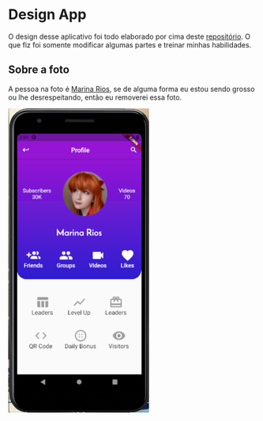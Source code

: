 # Design App

O design desse aplicativo foi todo elaborado por cima deste [repositório](https://github.com/pedromassango/my_flutter_challenges/blob/master/lib/profile_challenge.dart). O que fiz foi somente modificar algumas partes e treinar minhas habilidades.

## Sobre a foto

A pessoa na foto é [Marina Rios](https://www.youtube.com/channel/UCZcL8IRLODpPz0BMawLuWbA), se de alguma forma eu estou sendo grosso ou lhe desrespeitando, então eu removerei essa foto.

![Screenshot app](https://github.com/HDG-Gabriel/flutter_snippets/blob/main/profile/profile_app/images/screenshot.png)
